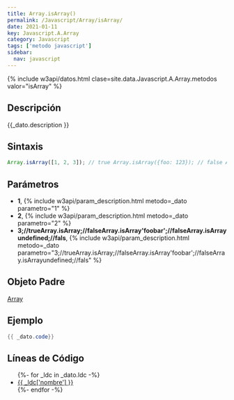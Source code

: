 ```yaml
---
title: Array.isArray()
permalink: /Javascript/Array/isArray/
date: 2021-01-11
key: Javascript.A.Array
category: Javascript
tags: ['metodo javascript']
sidebar: 
  nav: javascript
---
```


{% include w3api/datos.html clase=site.data.Javascript.A.Array.metodos valor="isArray" %}

## Descripción
{{_dato.description }}

## Sintaxis
~~~javascript
Array.isArray([1, 2, 3]); // true Array.isArray({foo: 123}); // false Array.isArray('foobar'); // false Array.isArray(undefined); // false
~~~

## Parámetros
* **1**,  {% include w3api/param_description.html metodo=_dato parametro="1" %}
* **2**,  {% include w3api/param_description.html metodo=_dato parametro="2" %}
* **3;//trueArray.isArray;//falseArray.isArray&#x27;foobar&#x27;;//falseArray.isArrayundefined;//fals**,  {% include w3api/param_description.html metodo=_dato parametro="3;//trueArray.isArray;//falseArray.isArray'foobar';//falseArray.isArrayundefined;//fals" %}

## Objeto Padre
[Array](/Javascript/Array/)

## Ejemplo
~~~java
{{ _dato.code}}
~~~

## Líneas de Código
<ul>
{%- for _ldc in _dato.ldc -%}
   <li>
       <a href="{{_ldc['url'] }}">{{ _ldc['nombre'] }}</a>
   </li>
{%- endfor -%}
</ul>
